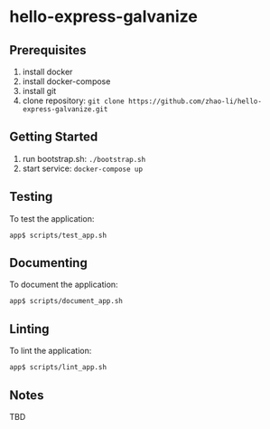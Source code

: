 # hello-express-galvanize

Prerequisites
-------------
1. install docker
1. install docker-compose
1. install git
1. clone repository: `git clone https://github.com/zhao-li/hello-express-galvanize.git`

Getting Started
---------------
1. run bootstrap.sh: `./bootstrap.sh`
1. start service: `docker-compose up`

Testing
-------
To test the application:

    app$ scripts/test_app.sh

Documenting
-----------
To document the application:

    app$ scripts/document_app.sh

Linting
-------
To lint the application:

    app$ scripts/lint_app.sh

Notes
-----
TBD
